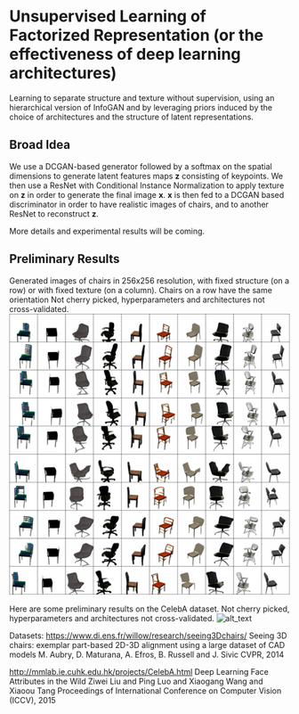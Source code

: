 # Unsupervised Learning of Factorized Representation (or the effectiveness of deep learning architectures)
Learning to separate structure and texture without supervision, using an hierarchical version of InfoGAN and by leveraging priors induced by the choice of architectures and the structure of latent representations.

## Broad Idea
We use a DCGAN-based generator followed by a softmax on the spatial dimensions to generate latent features maps **z** consisting of keypoints.
We then use a ResNet with Conditional Instance Normalization to apply texture on **z** in order to generate the final image **x**. 
**x** is then fed to a DCGAN based discriminator in order to have realistic images of chairs, and to another ResNet to reconstruct **z**.

More details and experimental results will be coming.

## Preliminary Results
Generated images of chairs in 256x256 resolution, with fixed structure (on a row) or with fixed texture (on a column).
Chairs on a row have the same orientation 
Not cherry picked, hyperparameters and architectures not cross-validated.
![alt text](out_209000_T.png)


Here are some preliminary results on the CelebA dataset.
Not cherry picked, hyperparameters and architectures not cross-validated.
![alt_text](out_178000_T.png)


Datasets:
https://www.di.ens.fr/willow/research/seeing3Dchairs/
Seeing 3D chairs: exemplar part-based 2D-3D alignment using a large dataset of CAD models
M. Aubry, D. Maturana, A. Efros, B. Russell and J. Sivic
CVPR, 2014

http://mmlab.ie.cuhk.edu.hk/projects/CelebA.html
Deep Learning Face Attributes in the Wild
Ziwei Liu and Ping Luo and Xiaogang Wang and Xiaoou Tang
Proceedings of International Conference on Computer Vision (ICCV), 2015
